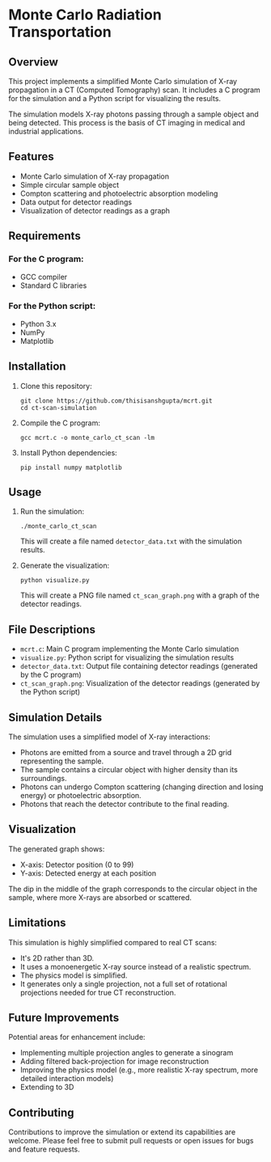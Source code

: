 # Monte Carlo Radiation Transportation 

## Overview

This project implements a simplified Monte Carlo simulation of X-ray propagation in a CT (Computed Tomography) scan. It includes a C program for the simulation and a Python script for visualizing the results.

The simulation models X-ray photons passing through a sample object and being detected. This process is the basis of CT imaging in medical and industrial applications.

## Features

- Monte Carlo simulation of X-ray propagation
- Simple circular sample object
- Compton scattering and photoelectric absorption modeling
- Data output for detector readings
- Visualization of detector readings as a graph

## Requirements

### For the C program:
- GCC compiler
- Standard C libraries

### For the Python script:
- Python 3.x
- NumPy
- Matplotlib

## Installation

1. Clone this repository:
   ```
   git clone https://github.com/thisisanshgupta/mcrt.git
   cd ct-scan-simulation
   ```

2. Compile the C program:
   ```
   gcc mcrt.c -o monte_carlo_ct_scan -lm
   ```

3. Install Python dependencies:
   ```
   pip install numpy matplotlib
   ```

## Usage

1. Run the simulation:
   ```
   ./monte_carlo_ct_scan
   ```
   This will create a file named `detector_data.txt` with the simulation results.

2. Generate the visualization:
   ```
   python visualize.py
   ```
   This will create a PNG file named `ct_scan_graph.png` with a graph of the detector readings.

## File Descriptions

- `mcrt.c`: Main C program implementing the Monte Carlo simulation
- `visualize.py`: Python script for visualizing the simulation results
- `detector_data.txt`: Output file containing detector readings (generated by the C program)
- `ct_scan_graph.png`: Visualization of the detector readings (generated by the Python script)

## Simulation Details

The simulation uses a simplified model of X-ray interactions:

- Photons are emitted from a source and travel through a 2D grid representing the sample.
- The sample contains a circular object with higher density than its surroundings.
- Photons can undergo Compton scattering (changing direction and losing energy) or photoelectric absorption.
- Photons that reach the detector contribute to the final reading.

## Visualization

The generated graph shows:

- X-axis: Detector position (0 to 99)
- Y-axis: Detected energy at each position

The dip in the middle of the graph corresponds to the circular object in the sample, where more X-rays are absorbed or scattered.

## Limitations

This simulation is highly simplified compared to real CT scans:

- It's 2D rather than 3D.
- It uses a monoenergetic X-ray source instead of a realistic spectrum.
- The physics model is simplified.
- It generates only a single projection, not a full set of rotational projections needed for true CT reconstruction.

## Future Improvements

Potential areas for enhancement include:

- Implementing multiple projection angles to generate a sinogram
- Adding filtered back-projection for image reconstruction
- Improving the physics model (e.g., more realistic X-ray spectrum, more detailed interaction models)
- Extending to 3D

## Contributing

Contributions to improve the simulation or extend its capabilities are welcome. Please feel free to submit pull requests or open issues for bugs and feature requests.
